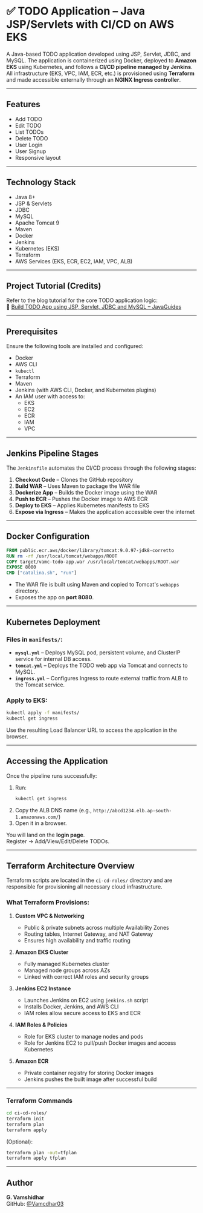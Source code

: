# ✅ TODO Application – Java JSP/Servlets with CI/CD on AWS EKS

A Java-based TODO application developed using JSP, Servlet, JDBC, and MySQL. The application is containerized using Docker, deployed to **Amazon EKS** using Kubernetes, and follows a **CI/CD pipeline managed by Jenkins**. All infrastructure (EKS, VPC, IAM, ECR, etc.) is provisioned using **Terraform** and made accessible externally through an **NGINX Ingress controller**.

---

##  Features

- Add TODO
- Edit TODO
- List TODOs
- Delete TODO
- User Login
- User Signup
- Responsive layout

---

## Technology Stack

- Java 8+
- JSP & Servlets
- JDBC
- MySQL
- Apache Tomcat 9
- Maven
- Docker
- Jenkins
- Kubernetes (EKS)
- Terraform
- AWS Services (EKS, ECR, EC2, IAM, VPC, ALB)

---

## Project Tutorial (Credits)

Refer to the blog tutorial for the core TODO application logic:  
🔗 [Build TODO App using JSP, Servlet, JDBC and MySQL – JavaGuides](https://www.javaguides.net/2019/10/build-todo-app-using-jsp-servlet-jdbc-and-mysql.html)

---

## Prerequisites

Ensure the following tools are installed and configured:

- Docker
- AWS CLI
- `kubectl`
- Terraform
- Maven
- Jenkins (with AWS CLI, Docker, and Kubernetes plugins)
- An IAM user with access to:
  - EKS
  - EC2
  - ECR
  - IAM
  - VPC

---

## Jenkins Pipeline Stages

The `Jenkinsfile` automates the CI/CD process through the following stages:

1. **Checkout Code** – Clones the GitHub repository
2. **Build WAR** – Uses Maven to package the WAR file
3. **Dockerize App** – Builds the Docker image using the WAR
4. **Push to ECR** – Pushes the Docker image to AWS ECR
5. **Deploy to EKS** – Applies Kubernetes manifests to EKS
6. **Expose via Ingress** – Makes the application accessible over the internet

---

## Docker Configuration

```Dockerfile
FROM public.ecr.aws/docker/library/tomcat:9.0.97-jdk8-corretto
RUN rm -rf /usr/local/tomcat/webapps/ROOT
COPY target/vamc-todo-app.war /usr/local/tomcat/webapps/ROOT.war
EXPOSE 8080
CMD ["catalina.sh", "run"]
```

- The WAR file is built using Maven and copied to Tomcat's `webapps` directory.
- Exposes the app on **port 8080**.

---

## Kubernetes Deployment

### Files in `manifests/`:

- **`mysql.yml`** – Deploys MySQL pod, persistent volume, and ClusterIP service for internal DB access.
- **`tomcat.yml`** – Deploys the TODO web app via Tomcat and connects to MySQL.
- **`ingress.yml`** – Configures Ingress to route external traffic from ALB to the Tomcat service.

### Apply to EKS:

```bash
kubectl apply -f manifests/
kubectl get ingress
```

Use the resulting Load Balancer URL to access the application in the browser.

---

## Accessing the Application

Once the pipeline runs successfully:

1. Run:
   ```bash
   kubectl get ingress
   ```
2. Copy the ALB DNS name (e.g., `http://abcd1234.elb.ap-south-1.amazonaws.com/`)
3. Open it in a browser.

You will land on the **login page**.  
Register → Add/View/Edit/Delete TODOs.

---

## Terraform Architecture Overview

Terraform scripts are located in the `ci-cd-roles/` directory and are responsible for provisioning all necessary cloud infrastructure.

### What Terraform Provisions:

1. **Custom VPC & Networking**
   - Public & private subnets across multiple Availability Zones
   - Routing tables, Internet Gateway, and NAT Gateway
   - Ensures high availability and traffic routing

2. **Amazon EKS Cluster**
   - Fully managed Kubernetes cluster
   - Managed node groups across AZs
   - Linked with correct IAM roles and security groups

3. **Jenkins EC2 Instance**
   - Launches Jenkins on EC2 using `jenkins.sh` script
   - Installs Docker, Jenkins, and AWS CLI
   - IAM roles allow secure access to EKS and ECR

4. **IAM Roles & Policies**
   - Role for EKS cluster to manage nodes and pods
   - Role for Jenkins EC2 to pull/push Docker images and access Kubernetes

5. **Amazon ECR**
   - Private container registry for storing Docker images
   - Jenkins pushes the built image after successful build

---

### Terraform Commands

```bash
cd ci-cd-roles/
terraform init
terraform plan
terraform apply
```

(Optional):
```bash
terraform plan -out=tfplan
terraform apply tfplan
```

---

## Author

**G. Vamshidhar**  
GitHub: [@Vamcdhar03](https://github.com/Vamcdhar03)


